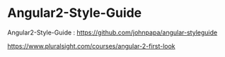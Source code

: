 # Angular2-Style-Guide

Angular2-Style-Guide : https://github.com/johnpapa/angular-styleguide



https://www.pluralsight.com/courses/angular-2-first-look











